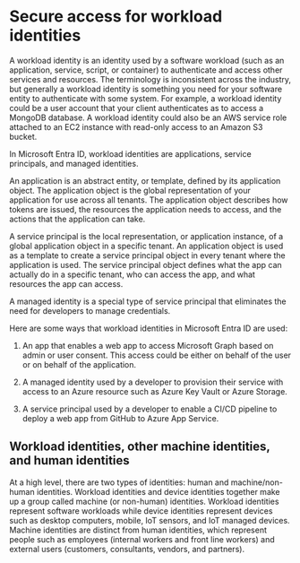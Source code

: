 # Secure access for workload identities

A workload identity is an identity used by a software workload (such as an application, service, script, or container) to authenticate and access other services and resources. The terminology is inconsistent across the industry, but generally a workload identity is something you need for your software entity to authenticate with some system. For example, a workload identity could be a user account that your client authenticates as to access a MongoDB database. A workload identity could also be an AWS service role attached to an EC2 instance with read-only access to an Amazon S3 bucket.

In Microsoft Entra ID, workload identities are applications, service principals, and managed identities.

An application is an abstract entity, or template, defined by its application object. The application object is the global representation of your application for use across all tenants. The application object describes how tokens are issued, the resources the application needs to access, and the actions that the application can take.

A service principal is the local representation, or application instance, of a global application object in a specific tenant. An application object is used as a template to create a service principal object in every tenant where the application is used. The service principal object defines what the app can actually do in a specific tenant, who can access the app, and what resources the app can access.

A managed identity is a special type of service principal that eliminates the need for developers to manage credentials.

Here are some ways that workload identities in Microsoft Entra ID are used:

1) An app that enables a web app to access Microsoft Graph based on admin or user consent. This access could be either on behalf of the user or on behalf of the application.

2) A managed identity used by a developer to provision their service with access to an Azure resource such as Azure Key Vault or Azure Storage.

3) A service principal used by a developer to enable a CI/CD pipeline to deploy a web app from GitHub to Azure App Service.

## Workload identities, other machine identities, and human identities

At a high level, there are two types of identities: human and machine/non-human identities. Workload identities and device identities together make up a group called machine (or non-human) identities. Workload identities represent software workloads while device identities represent devices such as desktop computers, mobile, IoT sensors, and IoT managed devices. Machine identities are distinct from human identities, which represent people such as employees (internal workers and front line workers) and external users (customers, consultants, vendors, and partners).


